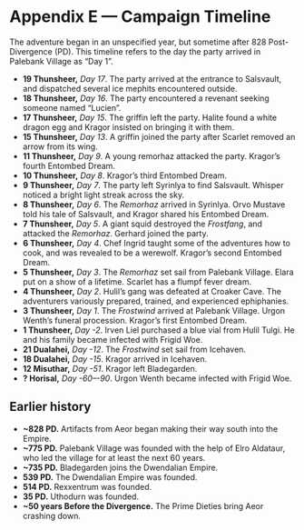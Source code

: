 # Appendix E — Campaign Timeline

The adventure began in an unspecified year, but sometime after 828 Post-Divergence (PD). This timeline refers to the day the party arrived in Palebank Village as “Day 1”.

- **19 Thunsheer,** _Day 17_. The party arrived at the entrance to Salsvault, and dispatched several ice mephits encountered outside.
- **18 Thunsheer,** _Day 16_. The party encountered a revenant seeking someone named “Lucien”.
- **17 Thunsheer,** _Day 15_. The griffin left the party. Halite found a white dragon egg and Kragor insisted on bringing it with them.
- **15 Thunsheer,** _Day 13_. A griffin joined the party after Scarlet removed an arrow from its wing.
- **11 Thunsheer,** _Day 9_. A young remorhaz attacked the party. Kragor’s fourth Entombed Dream.
- **10 Thunsheer,** _Day 8_. Kragor’s third Entombed Dream.
- **9 Thunsheer,** _Day 7_. The party left Syrinlya to find Salsvault. Whisper noticed a bright light streak across the sky.
- **8 Thunsheer,** _Day 6_. The _Remorhaz_ arrived in Syrinlya. Orvo Mustave told his tale of Salsvault, and Kragor shared his Entombed Dream.
- **7 Thunsheer,** _Day 5_. A giant squid destroyed the _Frostfang_, and attacked the _Remorhaz_. Gerhard joined the party.
- **6 Thunsheer,** _Day 4_. Chef Ingrid taught some of the adventures how to cook, and was revealed to be a werewolf. Kragor’s second Entombed Dream.
- **5 Thunsheer,** _Day 3_. The _Remorhaz_ set sail from Palebank Village. Elara put on a show of a lifetime. Scarlet has a flumpf fever dream.
- **4 Thunsheer,** _Day 2_. Hulil’s gang was defeated at Croaker Cave. The adventurers variously prepared, trained, and experienced ephiphanies.
- **3 Thunsheer,** _Day 1_. The _Frostwind_ arrived at Palebank Village. Urgon Wenth’s funeral procession. Kragor’s first Entombed Dream.
- **1 Thunsheer,** _Day -2_. Irven Liel purchased a blue vial from Hulil Tulgi. He and his family became infected with Frigid Woe.
- **21 Dualahei,** _Day -12_. The _Frostwind_ set sail from Icehaven.
- **18 Dualahei,** _Day -15_. Kragor arrived in Icehaven.
- **12 Misuthar,** _Day -51_. Kragor left Bladegarden.
- **? Horisal,** _Day -60–-90_. Urgon Wenth became infected with Frigid Woe.

## Earlier history

- **~828 PD.** Artifacts from Aeor began making their way south into the Empire.
- **~775 PD.** Palebank Village was founded with the help of Elro Aldataur, who led the village for at least the next 60 years.
- **~735 PD.** Bladegarden joins the Dwendalian Empire.
- **539 PD.** The Dwendalian Empire was founded.
- **514 PD.** Rexxentrum was founded.
- **35 PD.** Uthodurn was founded.
- **~50 years Before the Divergence.** The Prime Dieties bring Aeor crashing down.
